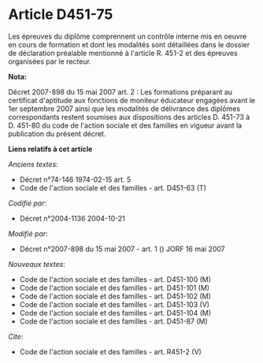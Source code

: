 # Article D451-75

Les épreuves du diplôme comprennent un contrôle interne mis en oeuvre en cours de formation et dont les modalités sont
détaillées dans le dossier de déclaration préalable mentionné à l'article R. 451-2 et des épreuves organisées par le recteur.

**Nota:**

Décret 2007-898 du 15 mai 2007 art. 2 : Les formations préparant au certificat d'aptitude aux fonctions de moniteur éducateur
engagées avant le 1er septembre 2007 ainsi que les modalités de délivrance des diplômes correspondants restent soumises aux
dispositions des articles D. 451-73 à D. 451-80 du code de l'action sociale et des familles en vigueur avant la publication
du présent décret.

**Liens relatifs à cet article**

_Anciens textes_:

  - Décret n°74-146 1974-02-15 art. 5
  - Code de l'action sociale et des familles - art. D451-63 (T)

_Codifié par_:

  - Décret n°2004-1136 2004-10-21

_Modifié par_:

  - Décret n°2007-898 du 15 mai 2007 - art. 1 () JORF 16 mai 2007

_Nouveaux textes_:

  - Code de l'action sociale et des familles - art. D451-100 (M)
  - Code de l'action sociale et des familles - art. D451-101 (M)
  - Code de l'action sociale et des familles - art. D451-102 (M)
  - Code de l'action sociale et des familles - art. D451-103 (V)
  - Code de l'action sociale et des familles - art. D451-104 (M)
  - Code de l'action sociale et des familles - art. D451-87 (M)

_Cite_:

  - Code de l'action sociale et des familles - art. R451-2 (V)
